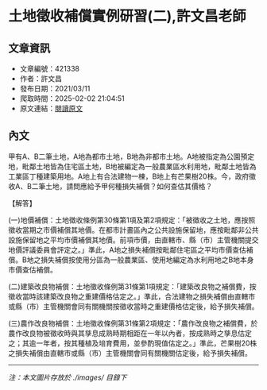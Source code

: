 # 土地徵收補償實例研習(二),許文昌老師

## 文章資訊
- 文章編號：421338
- 作者：許文昌
- 發布日期：2021/03/11
- 爬取時間：2025-02-02 21:04:51
- 原文連結：[閱讀原文](https://real-estate.get.com.tw/Columns/detail.aspx?no=421338)

## 內文
甲有A、B二筆土地，A地為都市土地，B地為非都市土地。A地被指定為公園預定地，毗鄰土地皆為住宅區土地，B地被編定為一般農業區水利用地，毗鄰土地皆為工業區丁種建築用地。A地上有合法建物一棟，B地上有芒果樹20株。今，政府徵收A、B二筆土地，請問應給予甲何種損失補償？如何查估其價格？

【解答】

(一)地價補償：土地徵收條例第30條第1項及第2項規定：「被徵收之土地，應按照徵收當期之市價補償其地價。在都市計畫區內之公共設施保留地，應按毗鄰非公共設施保留地之平均市價補償其地價。前項市價，由直轄市、縣（市）主管機關提交地價評議委員會評定之。」準此，A地之損失補償按毗鄰住宅區之平均市價查估補償。B地之損失補償按使用分區為一般農業區、使用地編定為水利用地之B地本身市價查估補償。

(二)建築改良物補償：土地徵收條例第31條第1項規定：「建築改良物之補償費，按徵收當時該建築改良物之重建價格估定之。」準此，合法建物之損失補償由直轄市或縣（市）主管機關會同有關機關按徵收當時之重建價格估定後，給予損失補償。

(三)農作改良物補償：土地徵收條例第31條第2項規定：「農作改良物之補償費，於農作改良物被徵收時與其孳息成熟時期相距在一年以內者，按成熟時之孳息估定之；其逾一年者，按其種植及培育費用，並參酌現值估定之。」準此，芒果樹20株之損失補償由直轄市或縣（市）主管機關會同有關機關估定後，給予損失補償。

---
*注：本文圖片存放於 ./images/ 目錄下*
